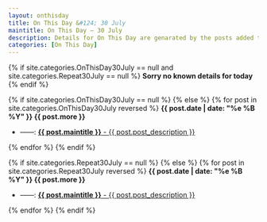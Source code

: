 ```yaml
---
layout: onthisday
title: On This Day &#124; 30 July
maintitle: On This Day — 30 July
description: Details for On This Day are genarated by the posts added to the website so the content is subject to changes/updates over time.
categories: [On This Day]
---
```


{% if site.categories.OnThisDay30July == null and site.categories.Repeat30July == null %}
<strong>Sorry no known details for today</strong>
{% endif %}

{% if site.categories.OnThisDay30July == null %}
{% else %}
{% for post in site.categories.OnThisDay30July reversed %}
<strong>{{ post.date | date: "%e %B %Y" }} {{ post.more }}</strong>
<ul>
<li> ——: <a href="{{ post.url }}"><strong>{{ post.maintitle }}</strong> - {{ post.post_description }}</a></li>
</ul>
{% endfor %}
{% endif %}

{% if site.categories.Repeat30July == null %}
{% else %}
{% for post in site.categories.Repeat30July reversed %}
<strong>{{ post.date | date: "%e %B %Y" }} {{ post.more }}</strong>
<ul>
<li> ——: <a href="{{ post.url }}"><strong>{{ post.maintitle }}</strong> - {{ post.post_description }}</a></li>
</ul>
{% endfor %}
{% endif %}
